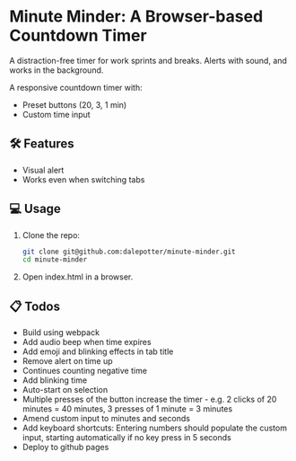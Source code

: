 # Minute Minder: A Browser-based Countdown Timer

A distraction-free timer for work sprints and breaks. Alerts with sound, and works in the background.

A responsive countdown timer with:
- Preset buttons (20, 3, 1 min)
- Custom time input

## 🛠  Features

- Visual alert
- Works even when switching tabs

## 💻 Usage

1. Clone the repo:
   ```bash
   git clone git@github.com:dalepotter/minute-minder.git
   cd minute-minder
   ```
2. Open index.html in a browser.

## 📋 Todos
- Build using webpack
- Add audio beep when time expires
- Add emoji and blinking effects in tab title
- Remove alert on time up
- Continues counting negative time
- Add blinking time
- Auto-start on selection
- Multiple presses of the button increase the timer - e.g. 2 clicks of 20 minutes = 40 minutes, 3 presses of 1 minute = 3 minutes
- Amend custom input to minutes and seconds
- Add keyboard shortcuts: Entering numbers should populate the custom input, starting automatically if no key press in 5 seconds
- Deploy to github pages

